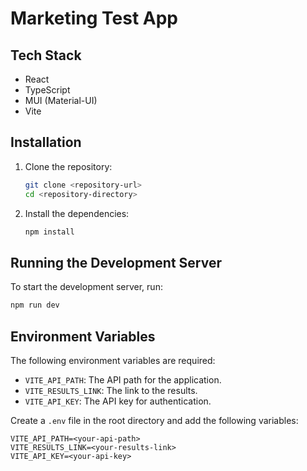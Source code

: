 # Marketing Test App

## Tech Stack
- React
- TypeScript
- MUI (Material-UI)
- Vite

## Installation

1. Clone the repository:
   ```bash
   git clone <repository-url>
   cd <repository-directory>
   ```

2. Install the dependencies:
   ```bash
   npm install
   ```

## Running the Development Server

To start the development server, run:
```bash
npm run dev
```

## Environment Variables

The following environment variables are required:

- `VITE_API_PATH`: The API path for the application.
- `VITE_RESULTS_LINK`: The link to the results.
- `VITE_API_KEY`: The API key for authentication.

Create a `.env` file in the root directory and add the following variables:
```dotenv
VITE_API_PATH=<your-api-path>
VITE_RESULTS_LINK=<your-results-link>
VITE_API_KEY=<your-api-key>
```
